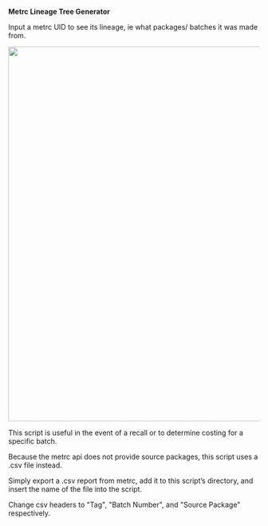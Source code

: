 <p><span style=“font-family: ‘Lucida Sans Unicode’, ‘Lucida Grande’, sans-serif;”><strong><span style=“font-size: 28px;”>Metrc Lineage Tree Generator</span></strong></span></p>
<p><span style=“font-family: ‘Lucida Sans Unicode’, ‘Lucida Grande’, sans-serif;”><span style=“font-size: 14px;”>Input a metrc UID to see its lineage, ie what packages/ batches it was made from.</span></span></p>
</ul>
<p><img style="display: block; margin-left: auto; margin-right: auto;" src="https://drive.google.com/uc?export=view&amp;id=1u69mHZ8DiqlK4ydbQW3f2Ev5yAmvUMaX" alt="" width="750" /></p>
<p><span style=“font-family: ‘Lucida Sans Unicode’, ‘Lucida Grande’, sans-serif;”><span style=“font-size: 14px;”>
<p>This script is useful in the event of a recall or to determine costing for a specific batch.</p>
<p>Because the metrc api does not provide source packages, this script uses a .csv file instead.</p>
<p>Simply export a .csv report from metrc, add it to this script’s directory, and insert the name of the file into the script.</p>
<p>Change csv headers to "Tag", "Batch Number", and "Source Package" respectively.</p>
<br>
